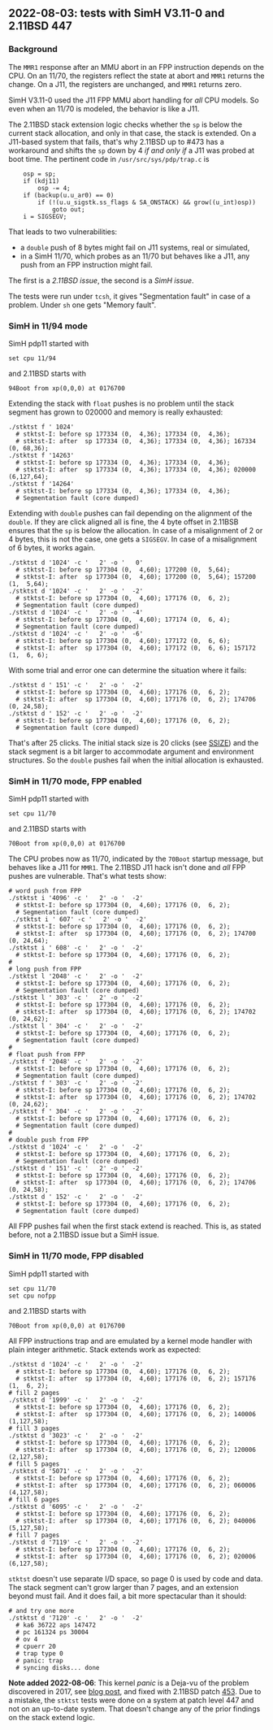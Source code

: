 ## 2022-08-03: tests with SimH V3.11-0 and 2.11BSD 447

### Background
The `MMR1` response after an MMU abort in an FPP instruction depends on the CPU.
On an 11/70, the registers reflect the state at abort and `MMR1` returns the
change. On a J11, the registers are unchanged, and `MMR1` returns zero.

SimH V3.11-0 used the J11 FPP MMU abort handling for _all_ CPU models.
So even when an 11/70 is modeled, the behavior is like a J11.

The 2.11BSD stack extension logic checks whether the `sp` is below the
current stack allocation, and only in that case, the stack is extended.
On a J11-based system that fails, that's why 2.11BSD up to #473 has a
workaround and shifts the `sp` down by 4 _if and only if_ a J11 was
probed at boot time. The pertinent code in `/usr/src/sys/pdp/trap.c` is
```
    osp = sp;
    if (kdj11)
        osp -= 4;
    if (backup(u.u_ar0) == 0)
        if (!(u.u_sigstk.ss_flags & SA_ONSTACK) && grow((u_int)osp))
            goto out;
    i = SIGSEGV;
```

That leads to two vulnerabilities:
- a `double` push of 8 bytes might fail on J11 systems, real or simulated,
- in a SimH 11/70, which probes as an 11/70 but behaves like a J11, any
  push from an FPP instruction might fail.

The first is a _2.11BSD issue_, the second is a _SimH issue_.

The tests were run under `tcsh`, it gives "Segmentation fault" in case of
a problem. Under `sh` one gets "Memory fault".

### SimH in 11/94 mode
SimH pdp11 started with
```
set cpu 11/94
```
and 2.11BSD starts with
```
94Boot from xp(0,0,0) at 0176700
```
Extending the stack with `float` pushes is no problem until the stack segment
has grown to 020000 and memory is really exhausted:
```
./stktst f ' 1024'
  # stktst-I: before sp 177334 (0,  4,36); 177334 (0,  4,36);
  # stktst-I: after  sp 177334 (0,  4,36); 177334 (0,  4,36); 167334 (0, 68,36);
./stktst f '14263'
  # stktst-I: before sp 177334 (0,  4,36); 177334 (0,  4,36);
  # stktst-I: after  sp 177334 (0,  4,36); 177334 (0,  4,36); 020000 (6,127,64);
./stktst f '14264'
  # stktst-I: before sp 177334 (0,  4,36); 177334 (0,  4,36);
  # Segmentation fault (core dumped)
```

Extending with `double` pushes can fail depending on the alignment of the
`double`. If they are click aligned all is fine, the 4 byte offset in
2.11BSB ensures that the `sp` is below the allocation. In case of a
misalignment of 2 or 4 bytes, this is not the case, one gets a `SIGSEGV`.
In case of a misalignment of 6 bytes, it works again.
```
./stktst d '1024' -c '   2' -o '   0'
  # stktst-I: before sp 177304 (0,  4,60); 177200 (0,  5,64);
  # stktst-I: after  sp 177304 (0,  4,60); 177200 (0,  5,64); 157200 (1,  5,64);
./stktst d '1024' -c '   2' -o '  -2'
  # stktst-I: before sp 177304 (0,  4,60); 177176 (0,  6, 2);
  # Segmentation fault (core dumped)
./stktst d '1024' -c '   2' -o '  -4'
  # stktst-I: before sp 177304 (0,  4,60); 177174 (0,  6, 4);
  # Segmentation fault (core dumped)
./stktst d '1024' -c '   2' -o '  -6'
  # stktst-I: before sp 177304 (0,  4,60); 177172 (0,  6, 6);
  # stktst-I: after  sp 177304 (0,  4,60); 177172 (0,  6, 6); 157172 (1,  6, 6);
```
With some trial and error one can determine the situation where it fails:
```
./stktst d ' 151' -c '   2' -o '  -2'
  # stktst-I: before sp 177304 (0,  4,60); 177176 (0,  6, 2);
  # stktst-I: after  sp 177304 (0,  4,60); 177176 (0,  6, 2); 174706 (0, 24,58);
./stktst d ' 152' -c '   2' -o '  -2'
  # stktst-I: before sp 177304 (0,  4,60); 177176 (0,  6, 2);
  # Segmentation fault (core dumped)
```
That's after 25 clicks. The initial stack size is 20 clicks
(see [SSIZE](https://www.retro11.de/ouxr/211bsd/usr/src/sys/pdp/machparam.h.html#m:SSIZE)) and the stack segment is a bit larger to accommodate argument and
environment structures.
So the `double` pushes fail when the initial allocation is exhausted.

### SimH in 11/70 mode, FPP enabled
SimH pdp11 started with
```
set cpu 11/70
```
and 2.11BSD starts with
```
70Boot from xp(0,0,0) at 0176700
```
The CPU probes now as 11/70, indicated by the `70Boot` startup message,
but behaves like a J11 for `MMR1`. The 2.11BSD J11 hack isn't done and
_all_ FPP pushes are vulnerable. That's what tests show:
```
# word push from FPP
./stktst i '4096' -c '   2' -o '  -2'
  # stktst-I: before sp 177304 (0,  4,60); 177176 (0,  6, 2);
  # Segmentation fault (core dumped)
 ./stktst i ' 607' -c '   2' -o '  -2'
  # stktst-I: before sp 177304 (0,  4,60); 177176 (0,  6, 2);
  # stktst-I: after  sp 177304 (0,  4,60); 177176 (0,  6, 2); 174700 (0, 24,64);
./stktst i ' 608' -c '   2' -o '  -2'
  # stktst-I: before sp 177304 (0,  4,60); 177176 (0,  6, 2);
#
# long push from FPP
./stktst l '2048' -c '   2' -o '  -2'
  # stktst-I: before sp 177304 (0,  4,60); 177176 (0,  6, 2);
  # Segmentation fault (core dumped)
./stktst l ' 303' -c '   2' -o '  -2'
  # stktst-I: before sp 177304 (0,  4,60); 177176 (0,  6, 2);
  # stktst-I: after  sp 177304 (0,  4,60); 177176 (0,  6, 2); 174702 (0, 24,62);
./stktst l ' 304' -c '   2' -o '  -2'
  # stktst-I: before sp 177304 (0,  4,60); 177176 (0,  6, 2);
  # Segmentation fault (core dumped)
#
# float push from FPP
./stktst f '2048' -c '   2' -o '  -2'
  # stktst-I: before sp 177304 (0,  4,60); 177176 (0,  6, 2);
  # Segmentation fault (core dumped)
./stktst f ' 303' -c '   2' -o '  -2'
  # stktst-I: before sp 177304 (0,  4,60); 177176 (0,  6, 2);
  # stktst-I: after  sp 177304 (0,  4,60); 177176 (0,  6, 2); 174702 (0, 24,62);
./stktst f ' 304' -c '   2' -o '  -2'
  # stktst-I: before sp 177304 (0,  4,60); 177176 (0,  6, 2);
  # Segmentation fault (core dumped)
#
# double push from FPP
./stktst d '1024' -c '   2' -o '  -2'
  # stktst-I: before sp 177304 (0,  4,60); 177176 (0,  6, 2);
  # Segmentation fault (core dumped)
./stktst d ' 151' -c '   2' -o '  -2'
  # stktst-I: before sp 177304 (0,  4,60); 177176 (0,  6, 2);
  # stktst-I: after  sp 177304 (0,  4,60); 177176 (0,  6, 2); 174706 (0, 24,58);
./stktst d ' 152' -c '   2' -o '  -2'
  # stktst-I: before sp 177304 (0,  4,60); 177176 (0,  6, 2);
  # Segmentation fault (core dumped)
```
All FPP pushes fail when the first stack extend is reached.
This is, as stated before, not a 2.11BSD issue but a SimH issue.

### SimH in 11/70 mode, FPP disabled
SimH pdp11 started with
```
set cpu 11/70
set cpu nofpp
```
and 2.11BSD starts with
```
70Boot from xp(0,0,0) at 0176700
```
All FPP instructions trap and are emulated by a kernel mode handler with
plain integer arithmetic. Stack extends work as expected:
```
./stktst d '1024' -c '   2' -o '  -2'
  # stktst-I: before sp 177304 (0,  4,60); 177176 (0,  6, 2);
  # stktst-I: after  sp 177304 (0,  4,60); 177176 (0,  6, 2); 157176 (1,  6, 2);
# fill 2 pages
./stktst d '1999' -c '   2' -o '  -2'
  # stktst-I: before sp 177304 (0,  4,60); 177176 (0,  6, 2);
  # stktst-I: after  sp 177304 (0,  4,60); 177176 (0,  6, 2); 140006 (1,127,58);
# fill 3 pages
./stktst d '3023' -c '   2' -o '  -2'
  # stktst-I: before sp 177304 (0,  4,60); 177176 (0,  6, 2);
  # stktst-I: after  sp 177304 (0,  4,60); 177176 (0,  6, 2); 120006 (2,127,58);
# fill 5 pages
./stktst d '5071' -c '   2' -o '  -2'
  # stktst-I: before sp 177304 (0,  4,60); 177176 (0,  6, 2);
  # stktst-I: after  sp 177304 (0,  4,60); 177176 (0,  6, 2); 060006 (4,127,58);
# fill 6 pages
./stktst d '6095' -c '   2' -o '  -2'
  # stktst-I: before sp 177304 (0,  4,60); 177176 (0,  6, 2);
  # stktst-I: after  sp 177304 (0,  4,60); 177176 (0,  6, 2); 040006 (5,127,58);
# fill 7 pages
./stktst d '7119' -c '   2' -o '  -2'
  # stktst-I: before sp 177304 (0,  4,60); 177176 (0,  6, 2);
  # stktst-I: after  sp 177304 (0,  4,60); 177176 (0,  6, 2); 020006 (6,127,58);
```
`stktst` doesn't use separate I/D space, so page 0 is used by code and data.
The stack segment can't grow larger than 7 pages, and an extension beyond must
fail. And it does fail, a bit more spectacular than it should:
```
# and try one more
./stktst d '7120' -c '   2' -o '  -2'
  # ka6 36722 aps 147472
  # pc 161324 ps 30004
  # ov 4
  # cpuerr 20
  # trap type 0
  # panic: trap
  # syncing disks... done
```
**Note added 2022-08-06**:
This kernel _panic_ is a Deja-vu of the problem discovered in 2017, see
[blog post](https://wfjm.github.io/blogs/211bsd/2017-06-06-kernel-panic-here-doc-tcsh.html), and fixed with 2.11BSD patch [453](https://www.retro11.de/data/211bsd/patches/453). Due to a mistake, the `stktst` tests were done on a system
at patch level 447 and not on an up-to-date system. That doesn't change any
of the prior findings on the stack extend logic.
